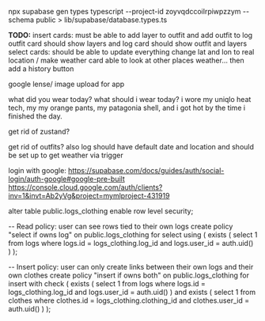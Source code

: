 npx supabase gen types typescript --project-id zoyvqdccoilrpiwpzzym --schema public > lib/supabase/database.types.ts


**TODO:**
insert cards: must be able to add layer to outfit and add outfit to log
outfit card should show layers and log card should show outfit and layers
select cards: should be able to update everything
change lat and lon to real location / make weather card able to look at other places weather... then add a history button

google lense/ image upload for app

what did you wear today?
what should i wear today?
i wore my uniqlo heat tech, my my orange pants, my patagonia shell, and i got hot by the time i finished the day.


get rid of zustand?

get rid of outfits?
also log should have default date and location and should be set up to get weather via trigger


login with google:
https://supabase.com/docs/guides/auth/social-login/auth-google#google-pre-built
https://console.cloud.google.com/auth/clients?inv=1&invt=Ab2yVg&project=mymlproject-431919








alter table public.logs_clothing enable row level security;

-- Read policy: user can see rows tied to their own logs
create policy "select if owns log"
on public.logs_clothing
for select
using (
  exists (
    select 1 from logs
    where logs.id = logs_clothing.log_id
      and logs.user_id = auth.uid()
  )
);

-- Insert policy: user can only create links between their own logs and their own clothes
create policy "insert if owns both"
on public.logs_clothing
for insert
with check (
  exists (
    select 1 from logs
    where logs.id = logs_clothing.log_id
      and logs.user_id = auth.uid()
  ) and
  exists (
    select 1 from clothes
    where clothes.id = logs_clothing.clothing_id
      and clothes.user_id = auth.uid()
  )
);
